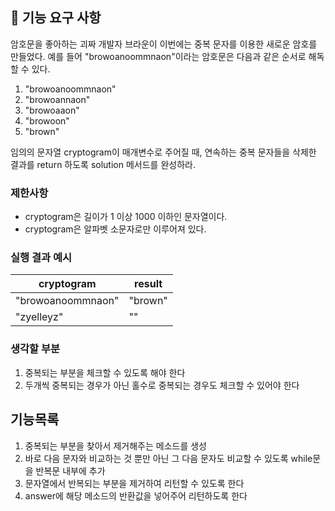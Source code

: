 ## 🚀 기능 요구 사항

암호문을 좋아하는 괴짜 개발자 브라운이 이번에는 중복 문자를 이용한 새로운 암호를 만들었다. 예를 들어 "browoanoommnaon"이라는 암호문은 다음과 같은 순서로 해독할 수 있다.

1. "browoanoommnaon"
2. "browoannaon"
3. "browoaaon"
4. "browoon"
5. "brown"

임의의 문자열 cryptogram이 매개변수로 주어질 때, 연속하는 중복 문자들을 삭제한 결과를 return 하도록 solution 메서드를 완성하라.

### 제한사항

- cryptogram은 길이가 1 이상 1000 이하인 문자열이다.
- cryptogram은 알파벳 소문자로만 이루어져 있다.

### 실행 결과 예시

| cryptogram | result |
| --- | --- |
| "browoanoommnaon" | "brown" |
| "zyelleyz" | "" |

### 생각할 부분
1. 중복되는 부분을 체크할 수 있도록 해야 한다
2. 두개씩 중복되는 경우가 아닌 홀수로 중복되는 경우도 체크할 수 있어야 한다

## 기능목록
1. 중복되는 부분을 찾아서 제거해주는 메소드를 생성
2. 바로 다음 문자와 비교하는 것 뿐만 아닌 그 다음 문자도 비교할 수 있도록 while문을 반복문 내부에 추가
3. 문자열에서 반복되는 부분을 제거하여 리턴할 수 있도록 한다
4. answer에 해당 메소드의 반환값을 넣어주어 리턴하도록 한다